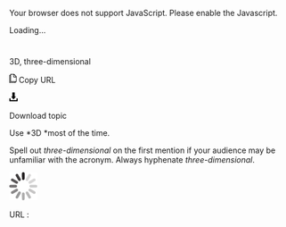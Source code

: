 Your browser does not support JavaScript. Please enable the Javascript.

Loading...

# 

3D, three-dimensional

![Copy URL](3d-three-dimensional_files/Copy.png)
Copy URL

![Download](3d-three-dimensional_files/Download.png)

Download topic

Use *3D *most of the time. 

Spell out *three-dimensional* on the first mention if your audience may be unfamiliar with the acronym. Always hyphenate *three-dimensional*.

![In progress](3d-three-dimensional_files/activity-large.gif)

URL :
